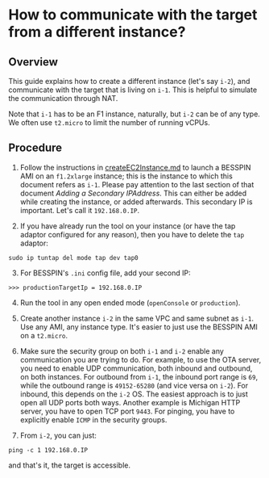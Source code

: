 # How to communicate with the target from a different instance?

## Overview

This guide explains how to create a different instance (let's say `i-2`), and communicate with the target that is living on `i-1`. This is helpful to simulate the communication through NAT.

Note that `i-1` has to be an F1 instance, naturally, but `i-2` can be of any type. We often use `t2.micro` to limit the number of running vCPUs.

## Procedure

1. Follow the instructions in [createEC2Instance.md](./createEC2Instance.md) to launch a BESSPIN AMI on an `f1.2xlarge` instance; this is the instance to which this document refers as `i-1`. Please pay attention to the last section of that document *Adding a Secondary IPAddress*. This can either be added while creating the instance, or added afterwards. This secondary IP is important. Let's call it `192.168.0.IP`.

2. If you have already run the tool on your instance (or have the tap adaptor configured for any reason), then you have to delete the `tap` adaptor:
```
sudo ip tuntap del mode tap dev tap0
```

3. For BESSPIN's `.ini` config file, add your second IP:
```
>>> productionTargetIp = 192.168.0.IP
```

4. Run the tool in any open ended mode (`openConsole` or `production`).

5. Create another instance `i-2` in the same VPC and same subnet as `i-1`. Use any AMI, any instance type. It's easier to just use the BESSPIN AMI on a `t2.micro`. 

6. Make sure the security group on both `i-1` and `i-2` enable any communication you are trying to do. For example, to use the OTA server, you need to enable UDP communication, both inbound and outbound, on both instances. For outbound from `i-1`, the inbound port range is `69`, while the outbound range is `49152-65280` (and vice versa on `i-2`). For inbound, this depends on the `i-2` OS. The easiest approach is to just open all UDP ports both ways. Another example is Michigan HTTP server, you have to open TCP port `9443`. For pinging, you have to explicitly enable `ICMP` in the security groups.

7. From `i-2`, you can just:
```
ping -c 1 192.168.0.IP
```
and that's it, the target is accessible.

